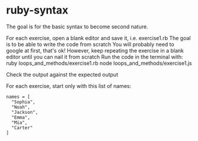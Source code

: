 # ruby-syntax

The goal is for the basic syntax to become second nature.

For each exercise, open a blank editor and save it, i.e. exercise1.rb
The goal is to be able to write the code from scratch
You will probably need to google at first, that's ok!
However, keep repeating the exercise in a blank editor until you can nail it from scratch
Run the code in the terminal with:
ruby loops_and_methods/exercise1.rb
node loops_and_methods/exercise1.js

Check the output against the expected output

For each exercise, start only with this list of names:

```
names = [
  "Sophia",
  "Noah",
  "Jackson",
  "Emma",
  "Mia",
  "Carter"
]
```
